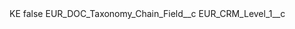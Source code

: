 <?xml version="1.0" encoding="UTF-8"?>
<CustomMetadata xmlns="http://soap.sforce.com/2006/04/metadata" xmlns:xsi="http://www.w3.org/2001/XMLSchema-instance" xmlns:xsd="http://www.w3.org/2001/XMLSchema">
    <label>KE</label>
    <protected>false</protected>
    <values>
        <field>EUR_DOC_Taxonomy_Chain_Field__c</field>
        <value xsi:type="xsd:string">EUR_CRM_Level_1__c</value>
    </values>
</CustomMetadata>
